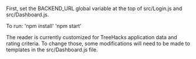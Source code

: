 First, set the BACKEND_URL global variable at the top of src/Login.js and src/Dashboard.js.

To run:
'npm install'
'npm start'

The reader is currently customized for TreeHacks application data and rating criteria. To change those, some modifications will need to be made to templates in the src/Dashboard.js file.